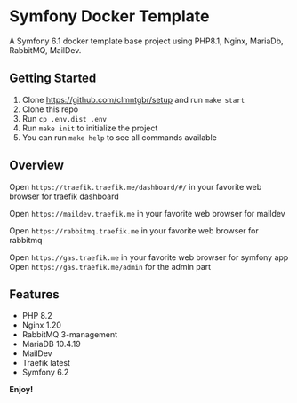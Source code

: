# Symfony Docker Template

A Symfony 6.1 docker template base project using PHP8.1, Nginx, MariaDb, RabbitMQ, MailDev.

## Getting Started

1. Clone https://github.com/clmntgbr/setup and run `make start`
2. Clone this repo
3. Run `cp .env.dist .env`
6. Run `make init` to initialize the project
7. You can run `make help` to see all commands available

## Overview

Open `https://traefik.traefik.me/dashboard/#/` in your favorite web browser for traefik dashboard

Open `https://maildev.traefik.me` in your favorite web browser for maildev

Open `https://rabbitmq.traefik.me` in your favorite web browser for rabbitmq

Open `https://gas.traefik.me` in your favorite web browser for symfony app
Open `https://gas.traefik.me/admin` for the admin part

## Features

* PHP 8.2
* Nginx 1.20
* RabbitMQ 3-management
* MariaDB 10.4.19
* MailDev
* Traefik latest
* Symfony 6.2

**Enjoy!**
